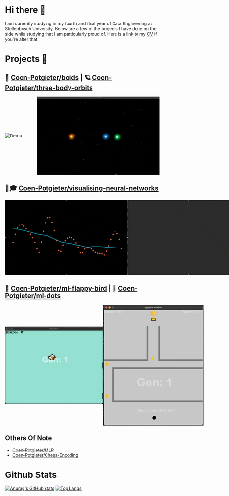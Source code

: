 # Hi there 👋

I am currently studying in my fourth and final year of Data Engineering at Stellenbosch University. Below are a few of the projects I have done on the side while studying that I am particularly proud of. Here is a link to my [CV](https://coen-potgieter.github.io/CV/) if you're after that.


# Projects 🚀

## 🪽 [Coen-Potgieter/boids](https://github.com/Coen-Potgieter/boids/tree/master) | 🪐 [Coen-Potgieter/three-body-orbits](https://github.com/Coen-Potgieter/three-body-orbits/tree/main)
<p style="display: flex; align-items:center">
    <img src="https://github.com/Coen-Potgieter/boids/blob/master/assets/gifs/boids.gif" width="400" alt="Demo">
    <img src="https://github.com/Coen-Potgieter/three-body-orbits/blob/main/assets/demo/broukeA3.gif" width="400" alt="Demo">
</p>

## 🧠🎓 [Coen-Potgieter/visualising-neural-networks](https://github.com/Coen-Potgieter/visualising-neural-networks/tree/main)
<p style="display: flex; align-items:center">
    <img src="https://github.com/Coen-Potgieter/visualising-neural-networks/blob/main/Assets/demo/sum-of-sins-low-lr.gif" width="400" alt="Demo">
    <img src="https://github.com/Coen-Potgieter/visualising-neural-networks/blob/main/Assets/demo/parabola-3d.gif" width="400" alt="Demo">
</p>

## 🐤 [Coen-Potgieter/ml-flappy-bird](https://github.com/Coen-Potgieter/ml-flappy-bird) | 🧬 [Coen-Potgieter/ml-dots](https://github.com/Coen-Potgieter/ml-dots)
<p style="display: flex; align-items:center">
    <img src="https://github.com/Coen-Potgieter/ml-flappy-bird/blob/main/Assets/demo.gif" width="500" alt="Demo">
    <img src="https://github.com/Coen-Potgieter/ml-dots/blob/main/Assets/demo.gif" width="328" alt="Demo">
</p>

## Others Of Note

- [Coen-Potgieter/MLP](https://github.com/Coen-Potgieter/MLP)
- [Coen-Potgieter/Chess-Encoding](https://github.com/Coen-Potgieter/Chess-Encoding)

# Github Stats

[![Anurag's GitHub stats](https://github-readme-stats.vercel.app/api?username=coen-potgieter&show_icons=true&theme=noctis_minimus)](https://github.com/anuraghazra/github-readme-stats)
[![Top Langs](https://github-readme-stats.vercel.app/api/top-langs/?username=coen-potgieter&theme=noctis_minimus)](https://github.com/anuraghazra/github-readme-stats)
